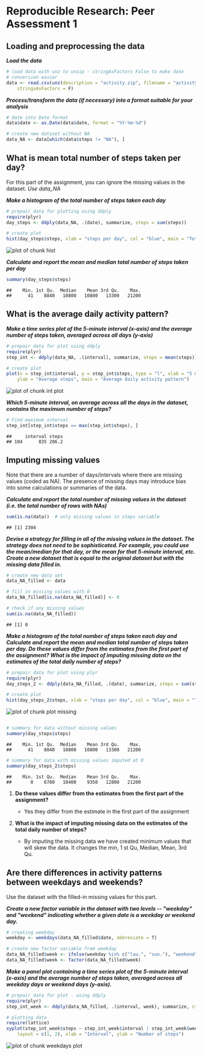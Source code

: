 # Reproducible Research: Peer Assessment 1


## Loading and preprocessing the data

**_Load the data_**

```r
# load data with unz to unzip - stringAsFactors False to make date
# conversion easier
data <- read.csv(unz(description = "activity.zip", filename = "activity.csv"), 
    stringsAsFactors = F)
```


**_Process/transform the data (if necessary) into a format suitable for your analysis_**

```r
# date into Date format
data$date <- as.Date(data$date, format = "%Y-%m-%d")

# create new dataset without NA
data_NA <- data[which(data$steps != "NA"), ]
```




## What is mean total number of steps taken per day?
For this part of the assignment, you can ignore the missing values in the dataset. *Use data_NA* 

**_Make a histogram of the total number of steps taken each day_**

```r
# prepair data for plotting using ddply
require(plyr)
day_steps <- ddply(data_NA, .(date), summarize, steps = sum(steps))
```



```r
# create plot
hist(day_steps$steps, xlab = "steps per day", col = "blue", main = "Total number of steps taken per day")
```

![plot of chunk hist](figure/hist.png) 



**_Calculate and report the mean and median total number of steps taken per day_**

```r
summary(day_steps$steps)
```

```
##    Min. 1st Qu.  Median    Mean 3rd Qu.    Max. 
##      41    8840   10800   10800   13300   21200
```



## What is the average daily activity pattern?

**_Make a time series plot of the 5-minute interval (x-axis) and the average number of steps taken, averaged across all days (y-axis)_**

```r
# prepair data for plot using ddply
require(plyr)
step_int <- ddply(data_NA, .(interval), summarize, steps = mean(steps))
```



```r
# create plot
plot(x = step_int$interval, y = step_int$steps, type = "l", xlab = "5 minute interval", 
    ylab = "Average steps", main = "Average daily activity pattern")
```

![plot of chunk int plot](figure/int_plot.png) 



**_Which 5-minute interval, on average across all the days in the dataset, contains the maximum number of steps?_**

```r
# Find maximum interval
step_int[step_int$steps == max(step_int$steps), ]
```

```
##     interval steps
## 104      835 206.2
```


## Imputing missing values
Note that there are a number of days/intervals where there are missing values (coded as NA). The presence of missing days may introduce bias into some calculations or summaries of the data.

**_Calculate and report the total number of missing values in the dataset (i.e. the total number of rows with NAs)_**

```r
sum(is.na(data))  # only missing values in steps variable
```

```
## [1] 2304
```



**_Devise a strategy for filling in all of the missing values in the dataset. The strategy does not need to be sophisticated. For example, you could use the mean/median for that day, or the mean for that 5-minute interval, etc. Create a new dataset that is equal to the original dataset but with the missing data filled in._**


```r
# create new data set
data_NA_filled <- data

# fill in missing values with 0
data_NA_filled[is.na(data_NA_filled)] <- 0

# check if any missing values
sum(is.na(data_NA_filled))
```

```
## [1] 0
```



**_Make a histogram of the total number of steps taken each day and Calculate and report the mean and median total number of steps taken per day. Do these values differ from the estimates from the first part of the assignment? What is the impact of imputing missing data on the estimates of the total daily number of steps?_**


```r
# prepair data for plot using plyr
require(plyr)
day_steps_2 <- ddply(data_NA_filled, .(date), summarize, steps = sum(steps))

# create plot
hist(day_steps_2$steps, xlab = "steps per day", col = "blue", main = "Total number of steps taken per day - NA filled in")
```

![plot of chunk plot missing](figure/plot_missing.png) 

```r

# summary for data without missing values
summary(day_steps$steps)
```

```
##    Min. 1st Qu.  Median    Mean 3rd Qu.    Max. 
##      41    8840   10800   10800   13300   21200
```

```r
# summary for data with missing values imputed at 0
summary(day_steps_2$steps)
```

```
##    Min. 1st Qu.  Median    Mean 3rd Qu.    Max. 
##       0    6780   10400    9350   12800   21200
```


 1. **Do these values differ from the estimates from the first part of the assignment?** 
    * Yes they differ from the estimate in the first part of the assignment
    
 2. **What is the impact of imputing missing data on the estimates of the total daily number of steps?**
    * By imputing the missing data we have created minimum values that will skew the data. It changes the min, 1 st Qu, Median, Mean, 3rd Qu. 


## Are there differences in activity patterns between weekdays and weekends?
Use the dataset with the filled-in missing values for this part.

**_Create a new factor variable in the dataset with two levels -- "weekday" and "weekend" indicating whether a given date is a weekday or weekend day._**

```r
# creating weekday
weekday <- weekdays(data_NA_filled$date, abbreviate = T)

# create new factor variable from weekday
data_NA_filled$week <- ifelse(weekday %in% c("lau.", "sun."), "weekend", "weekday")
data_NA_filled$week <- factor(data_NA_filled$week)
```


**_Make a panel plot containing a time series plot of the 5-minute interval (x-axis) and the average number of steps taken, averaged across all weekday days or weekend days (y-axis)._**

```r
# prepair data for plot - using ddply
require(plyr)
step_int_week <- ddply(data_NA_filled, .(interval, week), summarize, steps = mean(steps))

# plotting data
require(lattice)
xyplot(step_int_week$steps ~ step_int_week$interval | step_int_week$week, type = "l", 
    layout = c(1, 2), xlab = "Interval", ylab = "Number of steps")
```

![plot of chunk weekdays plot](figure/weekdays_plot.png) 

